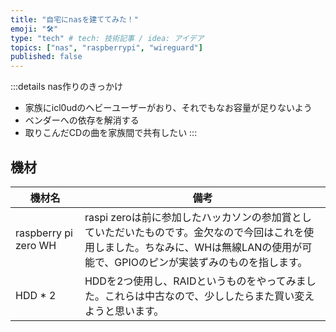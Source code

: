 ```yaml
---
title: "自宅にnasを建ててみた！"
emoji: "🛠️"
type: "tech" # tech: 技術記事 / idea: アイデア
topics: ["nas", "raspberrypi", "wireguard"]
published: false
---
```

:::details nas作りのきっかけ
- 家族にicl0udのヘビーユーザーがおり、それでもなお容量が足りないよう
- ベンダーへの依存を解消する
- 取りこんだCDの曲を家族間で共有したい
:::
## 機材
|機材名|備考|
|---|---|
|raspberry pi zero WH|raspi zeroは前に参加したハッカソンの参加賞としていただいたものです。金欠なので今回はこれを使用しました。ちなみに、WHは無線LANの使用が可能で、GPIOのピンが実装ずみのものを指します。|
|HDD * 2|HDDを2つ使用し、RAIDというものをやってみました。これらは中古なので、少ししたらまた買い変えようと思います。|

